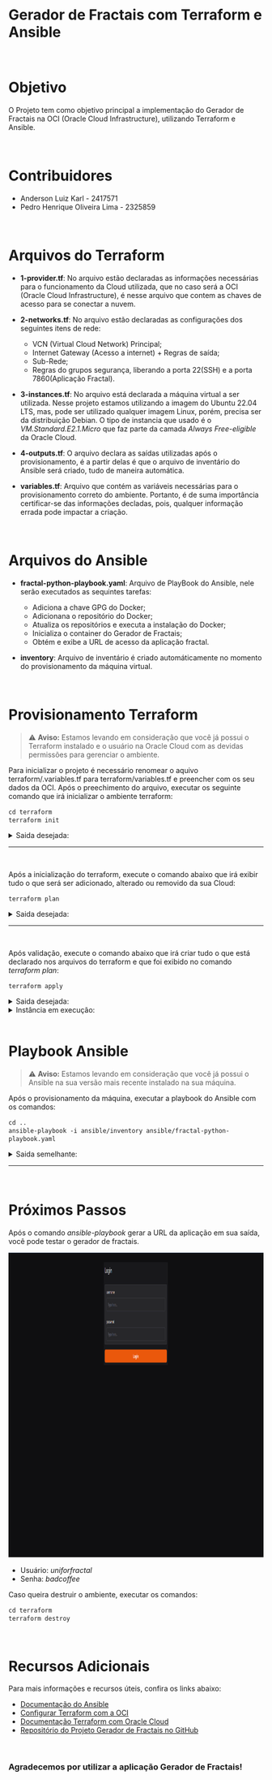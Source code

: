 # Gerador de Fractais com Terraform e Ansible

<br>

# Objetivo
O Projeto tem como objetivo principal a implementação do Gerador de Fractais na OCI (Oracle Cloud Infrastructure), utilizando Terraform e Ansible.

<br>

# Contribuidores
- Anderson Luiz Karl - 2417571
- Pedro Henrique Oliveira Lima - 2325859

<br>

# Arquivos do Terraform

- **1-provider.tf**: No arquivo estão declaradas as informações necessárias para o funcionamento da Cloud utilizada, que no caso será a OCI (Oracle Cloud Infrastructure), é nesse arquivo que contem as chaves de acesso para se conectar a nuvem.

- **2-networks.tf**: No arquivo estão declaradas as configurações dos seguintes itens de rede:

  - VCN (Virtual Cloud Network) Principal;
  - Internet Gateway (Acesso a internet) + Regras de saída;
  - Sub-Rede;
  - Regras do grupos segurança, liberando a porta 22(SSH) e a porta 7860(Aplicação Fractal). 

- **3-instances.tf**: No arquivo está declarada a máquina virtual a ser utilizada. Nesse projeto estamos utilizando a imagem do Ubuntu 22.04 LTS, mas, pode ser utilizado qualquer imagem Linux, porém, precisa ser da distribuição Debian. O tipo de instancia que usado é o *VM.Standard.E2.1.Micro* que faz parte da camada *Always Free-eligible* da Oracle Cloud.

- **4-outputs.tf**: O arquivo declara as saídas utilizadas após o provisionamento, é a partir delas é que o arquivo de inventário do Ansible será criado, tudo de maneira automática.

- **variables.tf**: Arquivo que contém as variáveis necessárias para o provisionamento correto do ambiente. Portanto, é de suma importância certificar-se das informações decladas, pois, qualquer informação errada pode impactar a criação. 

<br>

# Arquivos do Ansible

- **fractal-python-playbook.yaml**: Arquivo de PlayBook do Ansible, nele serão executados as sequintes tarefas:
  
  - Adiciona a chave GPG do Docker;
  - Adicionana o repositório do Docker;
  - Atualiza os repositórios e executa a instalação do Docker;
  - Inicializa o container do Gerador de Fractais;
  - Obtém e exibe a URL de acesso da aplicação fractal.

- **inventory**: Arquivo de inventário é criado automáticamente no momento do provisionamento da máquina virtual.

<br>

# Provisionamento Terraform

> ⚠️ **Aviso:** Estamos levando em consideração que você já possui o Terraform instalado e o usuário na Oracle Cloud com as devidas permissões para gerenciar o ambiente.

Para inicializar o projeto é necessário renomear o aquivo terraform/.variables.tf para terraform/variables.tf e preencher com os seu dados da OCI. Após o preechimento do arquivo, executar os seguinte comando que irá inicializar o ambiente terraform:

```
cd terraform
terraform init
``` 

<details>
  <summary>Saida desejada:</summary>
  <img src="assets/terraform-init.png" alt="Saida do comando terraform init" width="600" height="300">
</details>

---

<br>

Após a inicialização do terraform, execute o comando abaixo que irá exibir tudo o que será ser adicionado, alterado ou removido da sua Cloud:

```
terraform plan
``` 
<details>
  <summary>Saida desejada:</summary>
  <img src="assets/terraform-plan.png" alt="Saida do comando terraform plan" width="400" height="40">
</details>

---

<br>

Após validação, execute o comando abaixo que irá criar tudo o que está declarado nos arquivos do terraform e que foi exibido no comando *terraform plan*:

```
terraform apply
``` 
<details>
  <summary>Saida desejada:</summary>
  <img src="assets/terraform-apply.png" alt="Saida do comando terraform apply" width="400" height="40">
</details>

<details>
  <summary>Instância em execução:</summary>
  <img src="assets/oci-instance.png" alt="Instancia OCI em execução" width="1300" height="600">
</details>

<br>

# Playbook Ansible

> ⚠️ **Aviso:** Estamos levando em consideração que você já possui o Ansible na sua versão mais recente instalado na sua máquina.

Após o provisionamento da máquina, executar a playbook do Ansible com os comandos:

```
cd ..
ansible-playbook -i ansible/inventory ansible/fractal-python-playbook.yaml
``` 

<details>
  <summary>Saida semelhante:</summary>
  <img src="assets/ansible-playbook.png" alt="Saida do comando ansible-playbook" width="1300" height="600">
</details>

---

<br>

# Próximos Passos

Após o comando *ansible-playbook* gerar a URL da aplicação em sua saída, você pode testar o gerador de fractais.

<img src="assets/fractal-app.png" alt="Aplicação fractal" width="1300" height="600">

- Usuário: *uniforfractal*
- Senha: *badcoffee*

Caso queira destruir o ambiente, executar os comandos:

```
cd terraform
terraform destroy
``` 

<br>

# Recursos Adicionais

Para mais informações e recursos úteis, confira os links abaixo:

- [Documentação do Ansible](https://docs.ansible.com/)
- [Configurar Terraform com a OCI](https://docs.oracle.com/pt-br/iaas/developer-tutorials/tutorials/tf-provider/01-summary.htm)
- [Documentação Terraform com Oracle Cloud](https://registry.terraform.io/providers/oracle/oci/latest/docs)
- [Repositório do Projeto Gerador de Fractais no GitHub](https://github.com/Artoshk/fractal)

<br>

### Agradecemos por utilizar a aplicação Gerador de Fractais!
